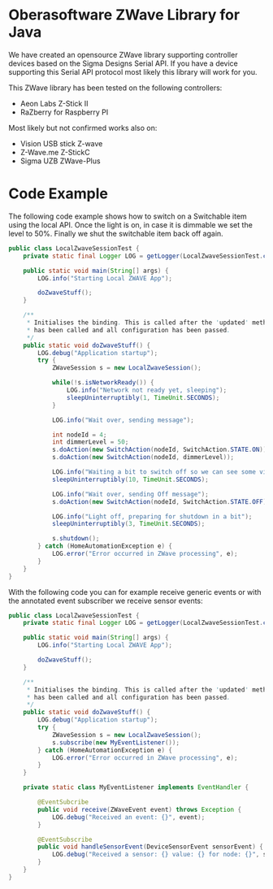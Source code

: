 Oberasoftware ZWave Library for Java
=====

We have created an opensource ZWave library supporting controller devices based on the Sigma Designs Serial API. If you have a device
supporting this Serial API protocol most likely this library will work for you.

This ZWave library has been tested on the following controllers:

* Aeon Labs Z-Stick II
* RaZberry for Raspberry PI

Most likely but not confirmed works also on:

* Vision USB stick Z-wave
* Z-Wave.me Z-StickC
* Sigma UZB ZWave-Plus


Code Example
====
The following code example shows how to switch on a Switchable item using the local API. Once the light is on, in case it is dimmable we set the level to 50%. Finally we shut the switchable item back off again.

```java
public class LocalZwaveSessionTest {
    private static final Logger LOG = getLogger(LocalZwaveSessionTest.class);

    public static void main(String[] args) {
        LOG.info("Starting Local ZWAVE App");

        doZwaveStuff();
    }

    /**
     * Initialises the binding. This is called after the 'updated' method
     * has been called and all configuration has been passed.
     */
    public static void doZwaveStuff() {
        LOG.debug("Application startup");
        try {
            ZWaveSession s = new LocalZwaveSession();

            while(!s.isNetworkReady()) {
                LOG.info("Network not ready yet, sleeping");
                sleepUninterruptibly(1, TimeUnit.SECONDS);
            }

            LOG.info("Wait over, sending message");

            int nodeId = 4;
            int dimmerLevel = 50;
            s.doAction(new SwitchAction(nodeId, SwitchAction.STATE.ON));
            s.doAction(new SwitchAction(nodeId, dimmerLevel));

            LOG.info("Waiting a bit to switch off so we can see some visual effect");
            sleepUninterruptibly(10, TimeUnit.SECONDS);

            LOG.info("Wait over, sending Off message");
            s.doAction(new SwitchAction(nodeId, SwitchAction.STATE.OFF));

            LOG.info("Light off, preparing for shutdown in a bit");
            sleepUninterruptibly(3, TimeUnit.SECONDS);

            s.shutdown();
        } catch (HomeAutomationException e) {
            LOG.error("Error occurred in ZWave processing", e);
        }
    }
}
```

With the following code you can for example receive generic events or with the annotated event subscriber we receive sensor events:
```java
public class LocalZwaveSessionTest {
    private static final Logger LOG = getLogger(LocalZwaveSessionTest.class);

    public static void main(String[] args) {
        LOG.info("Starting Local ZWAVE App");

        doZwaveStuff();
    }

    /**
     * Initialises the binding. This is called after the 'updated' method
     * has been called and all configuration has been passed.
     */
    public static void doZwaveStuff() {
        LOG.debug("Application startup");
        try {
            ZWaveSession s = new LocalZwaveSession();
            s.subscribe(new MyEventListener());
        } catch (HomeAutomationException e) {
            LOG.error("Error occurred in ZWave processing", e);
        }
    }

    private static class MyEventListener implements EventHandler {

        @EventSubcribe
        public void receive(ZWaveEvent event) throws Exception {
            LOG.debug("Received an event: {}", event);
        }

        @EventSubscribe
        public void handleSensorEvent(DeviceSensorEvent sensorEvent) {
            LOG.debug("Received a sensor: {} value: {} for node: {}", sensorEvent.getSensorType(), sensorEvent.getValue().doubleValue(), sensorEvent.getNodeId());
        }
    }
}
```
